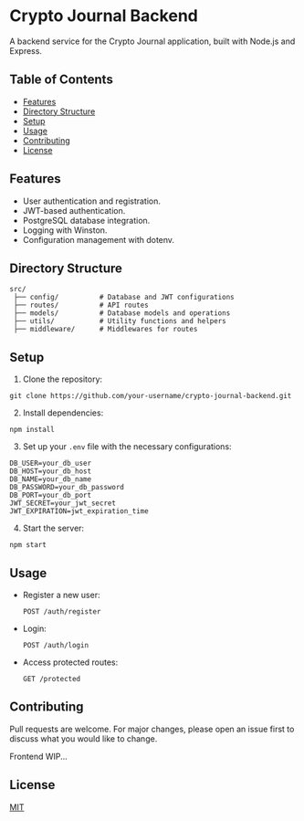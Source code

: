 # Crypto Journal Backend

A backend service for the Crypto Journal application, built with Node.js and Express.

## Table of Contents

- [Features](#features)
- [Directory Structure](#directory-structure)
- [Setup](#setup)
- [Usage](#usage)
- [Contributing](#contributing)
- [License](#license)

## Features

- User authentication and registration.
- JWT-based authentication.
- PostgreSQL database integration.
- Logging with Winston.
- Configuration management with dotenv.

## Directory Structure

```
src/
 ├── config/          # Database and JWT configurations
 ├── routes/          # API routes
 ├── models/          # Database models and operations
 ├── utils/           # Utility functions and helpers
 ├── middleware/      # Middlewares for routes
```

## Setup

1. Clone the repository:

```
git clone https://github.com/your-username/crypto-journal-backend.git
```

2. Install dependencies:

```
npm install
```

3. Set up your `.env` file with the necessary configurations:

```
DB_USER=your_db_user
DB_HOST=your_db_host
DB_NAME=your_db_name
DB_PASSWORD=your_db_password
DB_PORT=your_db_port
JWT_SECRET=your_jwt_secret
JWT_EXPIRATION=jwt_expiration_time
```

4. Start the server:

```
npm start
```

## Usage

- Register a new user:

  `POST /auth/register`

- Login:

  `POST /auth/login`

- Access protected routes:

  `GET /protected`

## Contributing

Pull requests are welcome. For major changes, please open an issue first to discuss what you would like to change.

Frontend WIP...

## License

[MIT](https://choosealicense.com/licenses/mit/)
